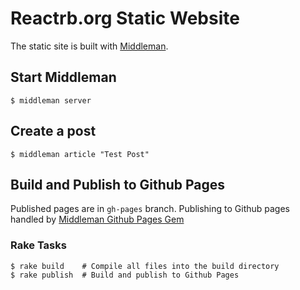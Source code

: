 # Reactrb.org Static Website

The static site is built with [Middleman](https://middlemanapp.com/).

## Start Middleman
```text
$ middleman server
```

## Create a post

```text
$ middleman article "Test Post"
```

## Build and Publish to Github Pages
Published pages are in `gh-pages` branch. Publishing to Github pages handled by [Middleman Github Pages Gem](https://github.com/edgecase/middleman-gh-pages)

### Rake Tasks
```text
$ rake build    # Compile all files into the build directory
$ rake publish  # Build and publish to Github Pages
```
